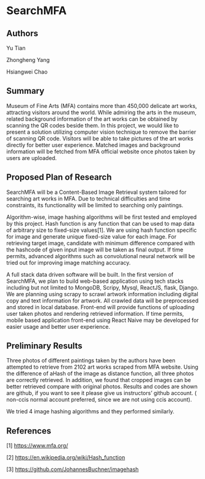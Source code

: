 # SearchMFA
## Authors
Yu Tian

Zhongheng Yang

Hsiangwei Chao

## Summary
Museum of Fine Arts (MFA) contains more than 450,000 delicate art works, attracting visitors around the world. While admiring the arts in the museum, related background information of the art works can be obtained by scanning the QR codes beside them.
In this project, we would like to present a solution utilizing computer vision technique to remove the barrier of scanning QR code. Visitors will be able to take pictures of the art works directly for better user experience. Matched images and background information will be fetched from MFA official website once photos taken by users are uploaded.

## Proposed Plan of Research
SearchMFA will be a Content-Based Image Retrieval system tailored for searching art works in MFA. Due to technical difficulties and time constraints, its functionality will be limited to searching only paintings.

Algorithm-wise, image hashing algorithms will be first tested and employed by this project. Hash function is any function that can be used to map data of arbitrary size to fixed-size values[1]. We are using hash function specific for image and generate unique fixed-size value for each image. For retrieving target image, candidate with minimum difference compared with the hashcode of given input image will be taken as final output. If time permits, advanced algorithms such as convolutional neural network will be tried out for improving image matching accuracy.

A full stack data driven software will be built. In the first version of SearchMFA, we plan to build web-based application using tech stacks including but not limited to MongoDB, Scripy, Mysql, ReactJS, flask, Django. We are planning using scrapy to scrawl artwork information including digital copy and text information for artwork. All crawled data will be preprocessed and stored in local database. Front-end will provide functions of uploading user taken photos and rendering retrieved information. If time permits, mobile based application front-end using React Naive may be developed for easier usage and better user experience. 

## Preliminary Results
Three photos of different paintings taken by the authors have been attempted to retrieve from 2102 art works scraped from MFA website. Using the difference of aHash of the image as distance function, all three photos are correctly retrieved. In addition, we found that cropped images can be better retrieved compare with original photos. Results and codes are shown are github, if you want to see it please give us instructors’ github account. ( non-ccis normal account preferred, since we are not using ccis account).

We tried 4 image hashing algorithms and they performed similarly.

## References
[1] https://www.mfa.org/

[2] https://en.wikipedia.org/wiki/Hash_function

[3] https://github.com/JohannesBuchner/imagehash
